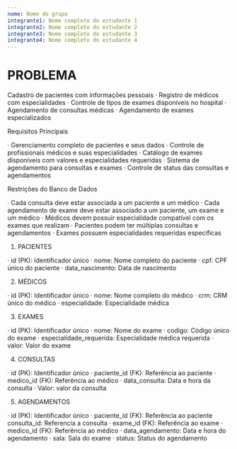 ```yaml
---
nome: Nome do grupo
integrante1: Nome completo do estudante 1
integrante2: Nome completo do estudante 2
integrante3: Nome completo do estudante 3
integrante4: Nome completo do estudante 4
--- 
```



# PROBLEMA

 Cadastro de pacientes com informações pessoais
· Registro de médicos com especialidades
· Controle de tipos de exames disponíveis no hospital
· Agendamento de consultas médicas
· Agendamento de exames especializados


 Requisitos Principais


· Gerenciamento completo de pacientes e seus dados
· Controle de profissionais médicos e suas especialidades
· Catálogo de exames disponíveis com valores e especialidades requeridas
· Sistema de agendamento para consultas e exames
· Controle de status das consultas e agendamentos


 Restrições do Banco de Dados


· Cada consulta deve estar associada a um paciente e um médico
· Cada agendamento de exame deve estar associado a um paciente, um exame e um médico
· Médicos devem possuir especialidade compatível com os exames que realizam
· Pacientes podem ter múltiplas consultas e agendamentos
· Exames possuem especialidades requeridas específicas


1. PACIENTES


· id (PK): Identificador único
· nome: Nome completo do paciente
· cpf: CPF único do paciente
· data_nascimento: Data de nascimento


2. MÉDICOS


· id (PK): Identificador único
· nome: Nome completo do médico
· crm: CRM único do médico
· especialidade: Especialidade médica




3. EXAMES


· id (PK): Identificador único
· nome: Nome do exame
· codigo: Código único do exame
· especialidade_requerida: Especialidade médica requerida
· valor: Valor do exame




4. CONSULTAS


· id (PK): Identificador único
· paciente_id (FK): Referência ao paciente
· medico_id (FK): Referência ao médico
· data_consulta: Data e hora da consulta
· Valor: valor da consulta 


5. AGENDAMENTOS


· id (PK): Identificador único
· paciente_id (FK): Referência ao paciente
consulta_id: Referencia a consulta
· exame_id (FK): Referência ao exame
· medico_id (FK): Referência ao médico
· data_agendamento: Data e hora do agendamento
· sala: Sala do exame
· status: Status do agendamento

